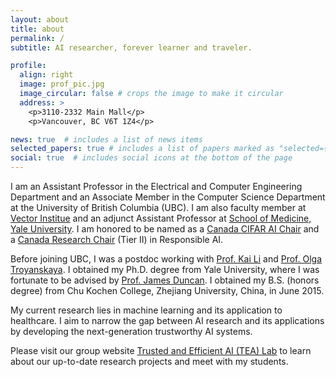 ```yaml
---
layout: about
title: about
permalink: /
subtitle: AI researcher, forever learner and traveler. 

profile:
  align: right
  image: prof_pic.jpg
  image_circular: false # crops the image to make it circular
  address: >
    <p>3110-2332 Main Mall</p>
    <p>Vancouver, BC V6T 1Z4</p>

news: true  # includes a list of news items
selected_papers: true # includes a list of papers marked as "selected={true}"
social: true  # includes social icons at the bottom of the page
---
```

I am an Assistant Professor in the Electrical and Computer Engineering Department and an Associate Member in the Computer Science Department at the University of British Columbia (UBC). I am also faculty member at <a href="https://vectorinstitute.ai/">Vector Institue</a> and  an adjunct Assistant Professor at <a href="https://medicine.yale.edu/profile/xiaoxiao-li/">School of Medicine, Yale University</a>. I am honored to be named as a <a href="https://cifar.ca/ai/canada-cifar-ai-chairs/">Canada CIFAR AI Chair</a> and a <a href="https://www.chairs-chaires.gc.ca/home-accueil-eng.aspx">Canada Research Chair</a>  (Tier II) in Responsible AI.
 
Before joining UBC, I was a postdoc working with <a href="https://www.cs.princeton.edu/~li/">Prof. Kai Li</a> and <a href="https://function.princeton.edu/">Prof. Olga Troyanskaya</a>. I obtained my Ph.D. degree  from Yale University, where I was fortunate to be advised by <a href="https://seas.yale.edu/faculty-research/faculty-directory/james-duncan?destination=node%2F309">Prof. James Duncan</a>. I obtained my B.S. (honors degree) from Chu Kochen College, Zhejiang University, China, in June 2015. 

My current research lies in machine learning and its application to healthcare. I aim to narrow the gap between AI research and its applications by developing the next-generation trustworthy AI systems. 

Please visit our group website <a href="https://ubc-tea.github.io/lab-web/"> Trusted and Efficient AI (TEA) Lab</a> to learn about our up-to-date research projects and meet with my students.

<!-- Write your biography here. Tell the world about yourself. Link to your favorite [subreddit](http://reddit.com). You can put a picture in, too. The code is already in, just name your picture `prof_pic.jpg` and put it in the `img/` folder.

Put your address / P.O. box / other info right below your picture. You can also disable any these elements by editing `profile` property of the YAML header of your `_pages/about.md`. Edit `_bibliography/papers.bib` and Jekyll will render your [publications page](/al-folio/publications/) automatically.

Link to your social media connections, too. This theme is set up to use [Font Awesome icons](http://fortawesome.github.io/Font-Awesome/) and [Academicons](https://jpswalsh.github.io/academicons/), like the ones below. Add your Facebook, Twitter, LinkedIn, Google Scholar, or just disable all of them. -->
